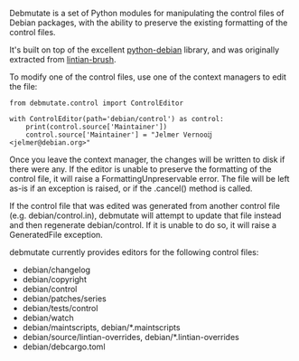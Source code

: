 Debmutate is a set of Python modules for manipulating the control files of
Debian packages, with the ability to preserve the existing formatting of
the control files.

It's built on top of the excellent
[python-debian](https://salsa.debian.org/python-debian-team/python-debian)
library, and was originally extracted from
[lintian-brush](https://salsa.debian.org/jelmer/lintian-brush).

To modify one of the control files, use one of the context managers to edit the file:

    from debmutate.control import ControlEditor

    with ControlEditor(path='debian/control') as control:
        print(control.source['Maintainer'])
        control.source['Maintainer'] = "Jelmer Vernooĳ <jelmer@debian.org>"

Once you leave the context manager, the changes will be written to disk if
there were any. If the editor is unable to preserve the formatting of the
control file, it will raise a FormattingUnpreservable error. The file will be
left as-is if an exception is raised, or if the .cancel() method is called.

If the control file that was edited was generated from another control file
(e.g. debian/control.in), debmutate will attempt to update that file instead
and then regenerate debian/control. If it is unable to do so, it will raise
a GeneratedFile exception.

debmutate currently provides editors for the following control files:

 * debian/changelog
 * debian/copyright
 * debian/control
 * debian/patches/series
 * debian/tests/control
 * debian/watch
 * debian/maintscripts, debian/\*.maintscripts
 * debian/source/lintian-overrides, debian/\*.lintian-overrides
 * debian/debcargo.toml

